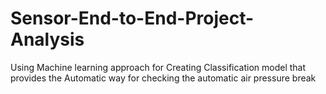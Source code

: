 # Sensor-End-to-End-Project-Analysis
Using Machine learning approach for Creating Classification model that provides the Automatic way for checking the automatic air pressure break
